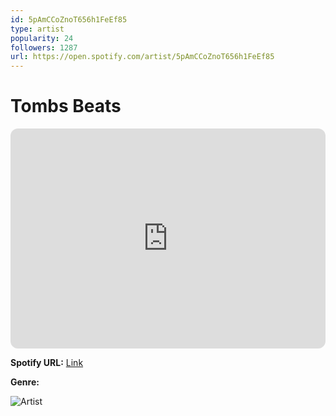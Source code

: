 ```yaml
---
id: 5pAmCCoZnoT656h1FeEf85
type: artist
popularity: 24
followers: 1287
url: https://open.spotify.com/artist/5pAmCCoZnoT656h1FeEf85
---
```

# Tombs Beats

<iframe style="border-radius:12px" src="https://open.spotify.com/embed/artist/5pAmCCoZnoT656h1FeEf85" width="100%" height="352" frameBorder="0" allowfullscreen="" allow="autoplay; clipboard-write; encrypted-media; fullscreen; picture-in-picture" loading="lazy"></iframe>

**Spotify URL:** [Link](https://open.spotify.com/artist/5pAmCCoZnoT656h1FeEf85)

**Genre:** 

![Artist](https://i.scdn.co/image/ab6761610000e5ebfdffd1aaa9073e5abbc9d643)
